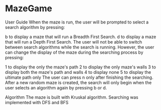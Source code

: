 # MazeGame

User Guide
When the maze is run, the user will be prompted to select a search algorithm by pressing:

b to display a maze that will run a Breadth First Search.
d to display a maze that will run a Depth First Search.
The user will not be able to switch between search algorithms while the search is running. However, the user can change the display of the maze during the searching process by pressing:

1 to display the only the maze's path
2 to display the only maze's walls
3 to display both the maze's path and walls
4 to display none
5 to display the ultimate path only
The user can press n only after finishing the searching. After a new random maze is created, the search will only begin when the user selects an algorithm again by pressing b or d.

Algorithm
The maze is built with Kruskal algorithm. Searching was implemented with DFS and BFS
